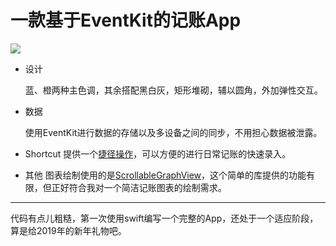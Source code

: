 # 一款基于EventKit的记账App



![](/Users/youngrocky/Documents/github/Bill.X/Resource/bill.x.png)



* 设计

  蓝、橙两种主色调，其余搭配黑白灰，矩形堆砌，辅以圆角，外加弹性交互。

* 数据

  使用EventKit进行数据的存储以及多设备之间的同步，不用担心数据被泄露。

* Shortcut
  提供一个[捷径操作](https://www.icloud.com/shortcuts/7b3058eb8cbe4d0dae10e618e7476a22)，可以方便的进行日常记账的快速录入。

* 其他
  图表绘制使用的是[ScrollableGraphView](https://github.com/philackm/ScrollableGraphView)，这个简单的库提供的功能有限，但正好符合我对一个简洁记账图表的绘制需求。

----

代码有点儿粗糙，第一次使用swift编写一个完整的App，还处于一个适应阶段，算是给2019年的新年礼物吧。